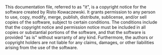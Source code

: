 This documentation file, referred to as "it", is a copyright notice for the software created by Risto Kowaczewski. It
grants permission to any person to use, copy, modify, merge, publish, distribute, sublicense, and/or sell copies of the
software, subject to certain conditions. The conditions include that the copyright notice and permission notice must be
included in all copies or substantial portions of the software, and that the software is provided "as is" without
warranty of any kind. Furthermore, the authors or copyright holders are not liable for any claims, damages, or other
liabilities arising from the use of the software.

